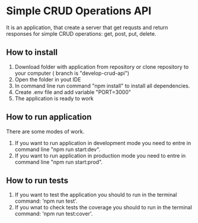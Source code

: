 # Simple CRUD Operations API

It is an application, that create a server that get requsts and return responses for simple CRUD operations: get, post, put, delete.

## How to install

1. Download folder with application from repository or clone repository to your computer ( branch is "develop-crud-api")
2. Open the folder in yout IDE
3. In command line run command "npm install" to install all dependencies.
4. Create .env file and add variable "PORT=3000"
5. The application is ready to work

## How to run application

There are some modes of work.

1. If you want to run application in development mode you need to entre in command line "npm run start:dev".
2. If you want to run application in production mode you need to entre in command line "npm run start:prod".

## How to run tests

1. If you want to test the application you should to run in the terminal command: 'npm run test'.
2. If you wnat to check tests the coverage you should to run in the terminal command: 'npm run test:cover'.
